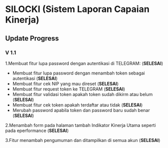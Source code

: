 # SILOCKI (Sistem Laporan Capaian Kinerja)
## Update Progress

### V 1.1
1.Membuat fitur lupa password dengan autentikasi di TELEGRAM: (**SELESAI**)
-   Membuat fitur lupa password dengan menambah token sebagai autentikasi (**SELESAI**)
-   Membuat fitur cek NIP yang mau direset (**SELESAI**)
-   Membuat fitur request token ke TELEGRAM (**SELESAI**)
-   Membuat fitur validasi token apakah token sudah dikirm atau belum (**SELESAI**)
-   Membuat fitur cek token apakah terdaftar atau tidak (**SELESAI**)
-   Merubah password apabila token dan password baru sudah benar (**SELESAI**)

2.Menambah form pada halaman tambah Indikator Kinerja Utama seperti pada eperformance (**SELESAI**)

3.Fitur menambah pengumuman dan ditampilkan di semua akun (**SELESAI**)

